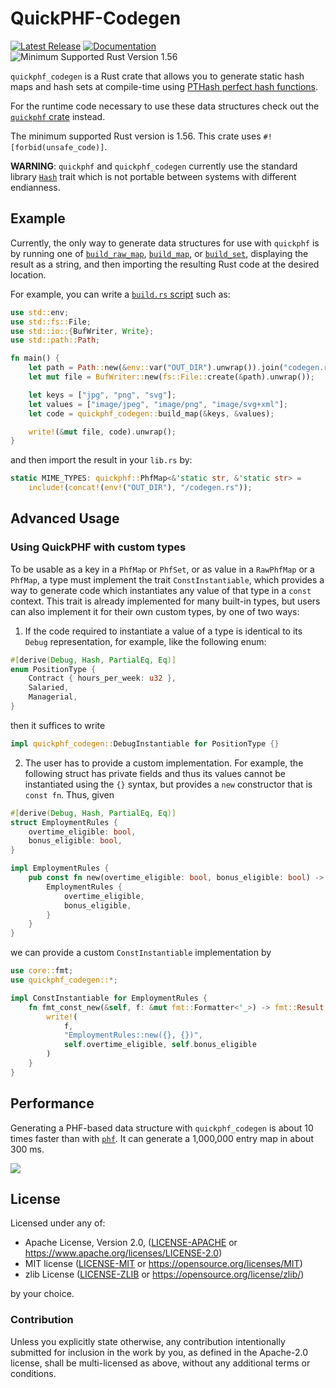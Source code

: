 # QuickPHF-Codegen

[![Latest Release]][crates.io] [![Documentation]][docs.rs] ![Minimum Supported Rust Version 1.56]

[Latest Release]: https://img.shields.io/crates/v/quickphf_codegen.svg
[crates.io]: https://crates.io/crates/quickphf_codegen
[Documentation]: https://docs.rs/quickphf_codegen/badge.svg
[docs.rs]: https://docs.rs/quickphf_codegen/
[Minimum Supported Rust Version 1.56]: https://img.shields.io/badge/MSRV-1.56-blue.svg

`quickphf_codegen` is a Rust crate that allows you to generate static hash maps and
hash sets at compile-time using
[PTHash perfect hash functions](https://arxiv.org/abs/2104.10402).

For the runtime code necessary to use these data structures check out the
[`quickphf` crate](https://crates.io/crates/quickphf) instead.

The minimum supported Rust version is 1.56. This crate uses `#![forbid(unsafe_code)]`.

**WARNING**: `quickphf` and `quickphf_codegen` currently use the standard library
[`Hash`](https://doc.rust-lang.org/std/hash/trait.Hash.html)
trait which is not portable between systems with different endianness.

## Example

Currently, the only way to generate data structures for use with `quickphf` is by running
one of
[`build_raw_map`](https://docs.rs/quickphf_codegen/latest/quickphf_codegen/fn.build_raw_map.html),
[`build_map`](https://docs.rs/quickphf_codegen/latest/quickphf_codegen/fn.build_map.html),
or [`build_set`](https://docs.rs/quickphf_codegen/latest/quickphf_codegen/fn.build_set.html),
displaying the result as a string, and then importing the resulting Rust code at the desired location.

For example, you can write a [`build.rs` script](https://doc.rust-lang.org/cargo/reference/build-scripts.html)
such as:

```rust
use std::env;
use std::fs::File;
use std::io::{BufWriter, Write};
use std::path::Path;

fn main() {
    let path = Path::new(&env::var("OUT_DIR").unwrap()).join("codegen.rs");
    let mut file = BufWriter::new(fs::File::create(&path).unwrap());

    let keys = ["jpg", "png", "svg"];
    let values = ["image/jpeg", "image/png", "image/svg+xml"];
    let code = quickphf_codegen::build_map(&keys, &values);

    write!(&mut file, code).unwrap();
}
```

and then import the result in your `lib.rs` by:

```rust
static MIME_TYPES: quickphf::PhfMap<&'static str, &'static str> =
    include!(concat!(env!("OUT_DIR"), "/codegen.rs"));
```

## Advanced Usage

### Using QuickPHF with custom types

To be usable as a key in a `PhfMap` or `PhfSet`, or as value in a `RawPhfMap` or a `PhfMap`, a type must implement
the trait `ConstInstantiable`, which provides a way to generate code which instantiates any value of that type in
a `const` context. This trait is already implemented for many built-in types, but users can also implement it for
their own custom types, by one of two ways:

1. If the code required to instantiate a value of a type is identical to its `Debug` representation, for example,
   like the following enum:

```rust
#[derive(Debug, Hash, PartialEq, Eq)]
enum PositionType {
    Contract { hours_per_week: u32 },
    Salaried,
    Managerial,
}
```

then it suffices to write

```rust
impl quickphf_codegen::DebugInstantiable for PositionType {}
```

2. The user has to provide a custom implementation. For example, the following struct has
   private fields and thus its values cannot be instantiated using the `{}` syntax, but provides
   a `new` constructor that is `const fn`. Thus, given

```rust
#[derive(Debug, Hash, PartialEq, Eq)]
struct EmploymentRules {
    overtime_eligible: bool,
    bonus_eligible: bool,
}

impl EmploymentRules {
    pub const fn new(overtime_eligible: bool, bonus_eligible: bool) -> EmploymentRules {
        EmploymentRules {
            overtime_eligible,
            bonus_eligible,
        }
    }
}
```

we can provide a custom `ConstInstantiable` implementation by

```rust
use core::fmt;
use quickphf_codegen::*;

impl ConstInstantiable for EmploymentRules {
    fn fmt_const_new(&self, f: &mut fmt::Formatter<'_>) -> fmt::Result {
        write!(
            f,
            "EmploymentRules::new({}, {})",
            self.overtime_eligible, self.bonus_eligible
        )
    }
}
```

## Performance

Generating a PHF-based data structure with `quickphf_codegen` is about 10 times faster than
with [`phf`](https://crates.io/crates/phf). It can generate a 1,000,000 entry map in about
300 ms.

![](https://github.com/dtrifuno/quickphf/blob/main/benchmarks/generate.png?raw=true)

## License

Licensed under any of:

- Apache License, Version 2.0, ([LICENSE-APACHE](https://raw.githubusercontent.com/dtrifuno/quickphf/main/LICENSE-APACHE) or <https://www.apache.org/licenses/LICENSE-2.0>)
- MIT license ([LICENSE-MIT](https://raw.githubusercontent.com/dtrifuno/quickphf/main/LICENSE-MIT) or <https://opensource.org/licenses/MIT>)
- zlib License ([LICENSE-ZLIB](https://raw.githubusercontent.com/dtrifuno/quickphf/main/LICENSE-ZLIB) or <https://opensource.org/license/zlib/>)

by your choice.

### Contribution

Unless you explicitly state otherwise, any contribution intentionally submitted
for inclusion in the work by you, as defined in the Apache-2.0 license, shall
be multi-licensed as above, without any additional terms or conditions.
